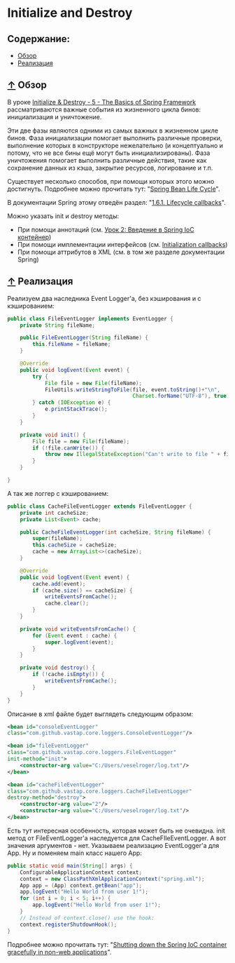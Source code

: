# <a name="Home"></a> Initialize and Destroy

## Содержание:
- [Обзор](#Overview)
- [Реализация](#Implementation)

## [↑](#Home) <a name="Overview"></a> Обзор
В уроке [Initialize & Destroy - 5 - The Basics of Spring Framework](https://www.youtube.com/watch?v=ygaboLsCKA4) рассматриваются важные события из жизненного цикла бинов: инициализация и уничтожение.

Эти две фазы являются одними из самых важных в жизненном цикле бинов.
Фаза инициализации помогает выполнить различные проверки, выполнение которых в конструкторе нежелательно (и концептуально и потому, что не все бины ещё могут быть инициализированы).
Фаза уничтожения помогает выполнить различные действия, такие как сохранение данных из кэша, закрытие ресурсов, логирование и т.п.

Существует несколько способов, при помощи которых этого можно достигнуть.
Подробнее можно прочитать тут: "[Spring Bean Life Cycle](https://www.journaldev.com/2637/spring-bean-life-cycle)".

В документации Spring этому отведён раздел: "[1.6.1. Lifecycle callbacks](https://docs.spring.io/spring/docs/current/spring-framework-reference/core.html#beans-factory-lifecycle)".

Можно указать init и destroy методы:
- При помощи аннотаций (см. [Урок 2: Введение в Spring IoC контейнер](http://spring-projects.ru/guides/lessons/lesson-2/))
- При помощи имплементации интерфейсов (см. [Initialization callbacks](https://docs.spring.io/spring/docs/current/spring-framework-reference/core.html#beans-factory-lifecycle-initializingbean))
- При помощи аттрибутов в XML (см. в том же разделе документации Spring)

## [↑](#Home) <a name="Implementation"></a> Реализация
Реализуем два наследника Event Logger'а, без кэширования и с кэшированием:
```java
public class FileEventLogger implements EventLogger {
    private String fileName;

    public FileEventLogger(String fileName) {
        this.fileName = fileName;
    }

    @Override
    public void logEvent(Event event) {
        try {
            File file = new File(fileName);
            FileUtils.writeStringToFile(file, event.toString()+"\n",
            							Charset.forName("UTF-8"), true);
        } catch (IOException e) {
            e.printStackTrace();
        }
    }

    private void init() {
        File file = new File(fileName);
        if (!file.canWrite()) {
            throw new IllegalStateException("Can't write to file " + fileName);
        }
    }

}
```
А так же логгер с кэшированием:
```java
public class CacheFileEventLogger extends FileEventLogger {
    private int cacheSize;
    private List<Event> cache;

    public CacheFileEventLogger(int cacheSize, String fileName) {
        super(fileName);
        this.cacheSize = cacheSize;
        cache = new ArrayList<>(cacheSize);
    }

    @Override
    public void logEvent(Event event) {
        cache.add(event);
        if (cache.size() == cacheSize) {
            writeEventsFromCache();
            cache.clear();
        }
    }

    private void writeEventsFromCache() {
        for (Event event : cache) {
            super.logEvent(event);
        }
    }

    private void destroy() {
        if (!cache.isEmpty()) {
            writeEventsFromCache();
        }
    }
}
```
Описание в xml файле будет выглядеть следующим образом:
```xml
<bean id="consoleEventLogger"
class="com.github.vastap.core.loggers.ConsoleEventLogger"/>

<bean id="fileEventLogger"
class="com.github.vastap.core.loggers.FileEventLogger"
init-method="init">
	<constructor-arg value="C:/Users/veselroger/log.txt"/>
</bean>

<bean id="cacheFileEventLogger"
class="com.github.vastap.core.loggers.CacheFileEventLogger"
destroy-method="destroy">
	<constructor-arg value="2"/>
	<constructor-arg value="C:/Users/veselroger/log.txt"/>
</bean>
```
Есть тут интересная особенность, которая может быть не очевидна.
init метод от FileEventLogger'а наследуется для CacheFIleEventLogger.
А вот значения аргументов - нет.
Указываем реализацию EventLogger'а для App. Ну и поменяем main класс нашего App:
```java
public static void main(String[] args) {
	ConfigurableApplicationContext context;
	context = new ClassPathXmlApplicationContext("spring.xml");
	App app = (App) context.getBean("app");
	app.logEvent("Hello World from user 1!");
	for (int i = 0; i < 5; i++) {
		app.logEvent("Hello World from user 1!");
	}
	// Instead of context.close() use the hook:
	context.registerShutdownHook();
}
```
Подробнее можно прочитать тут: "[Shutting down the Spring IoC container gracefully in non-web applications](https://docs.spring.io/spring/docs/current/spring-framework-reference/core.html#beans-factory-shutdown)".
